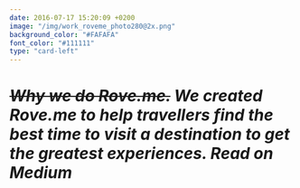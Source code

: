 ```yaml
---
date: 2016-07-17 15:20:09 +0200
image: "/img/work_roveme_photo280@2x.png"
background_color: "#FAFAFA"
font_color: "#111111"
type: "card-left"
---
```

# *~~Why we do Rove.me.~~ We created Rove.me to help travellers find the best time to visit a destination to get the greatest experiences. Read on Medium*
